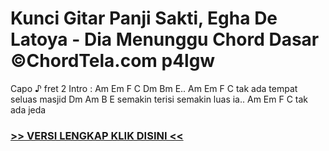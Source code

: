 
 # Kunci Gitar Panji Sakti, Egha De Latoya - Dia Menunggu Chord Dasar ©ChordTela.com p4lgw


Capo ♪ fret 2 Intro : Am Em F C Dm Bm E.. Am Em F C tak ada tempat seluas masjid Dm Am B E semakin terisi semakin luas ia.. Am Em F C tak ada jeda

###  <a href="https://shortlighzx.web.app?sq=Kunci Gitar Panji Sakti, Egha De Latoya - Dia Menunggu Chord Dasar ©ChordTela.com"> >> VERSI LENGKAP KLIK DISINI << </a>
